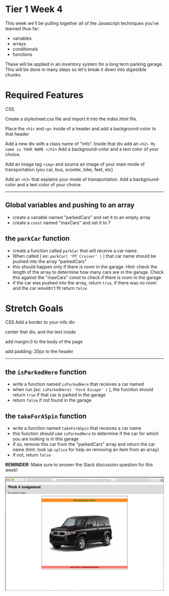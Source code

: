Tier 1 Week 4
===

This week we'll be pulling together all of the Javascript techniques you've learned thus far:

- variables
- arrays
- conditionals
- functions

These will be applied in an inventory system for a long term parking garage. This will be done in many steps so let's break it down into digestible chunks.

Required Features
===

CSS 

Create a stylesheet.css file and import it into the index.html file.

Place the `<h1>` and `<p>` inside of a header and add a background-color to that header

Add a new div with a class name of "info".
Inside that div add an `<h2> My name is YOUR NAME </h2>` Add a background-color and a text color of your choice.

Add an image tag `<img>` and source an image of your main mode of transportation (you car, bus, scooter, bike, feet, etc)

Add an `<h3>` that explains your mode of transportation. Add a background-color and a text color of your choice.

---

Global variables and pushing to an array
---

- create a variable named "parkedCars" and set it to an empty array
- create a ```const``` named "maxCars" and set it to 7

the ```parkCar``` function
---

- create a function called ```parkCar``` that will receive a car name.
- When called [ ex: ```parkCar( 'PT Cruiser' )``` ] that car name should be pushed into the array "parkedCars"
- this should happen only if there is room in the garage. Hint: check the length of the array to determine how many cars are in the garage. Check this against the "maxCars" const to check if there is room in the garage
- if the car was pushed into the array, return ```true```, if there was no room and the car wouldn't fit return ```false```

Stretch Goals
===

CSS
Add a border to your info div

center that div, and the text inside

add margin:0 to the body of the page

add padding: 20px to the header

---


the ```isParkedHere``` function
---

- write a function named ```isParkedHere``` that receives a car named
- when run [ex: ```isParkedHere( 'Ford Escape' )``` ], the function should return ```true``` if that car is parked in the garage
- return ```false``` if not found in the garage

the ```takeForASpin``` function
---

- write a function named ```takeForASpin``` that receives a car name
- this function should use ```isParkedHere``` to determine if the car for which you are looking is in this garage
- if so, remove this car from the "parkedCars" array and return the car name (hint: look up ```splice``` for help on removing an item from an array)
- if not, return ```false```

**REMINDER:** Make sure to answer the Slack discussion question for this week!


<img src="./example.png" />